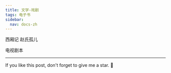 ```yaml
---
title: 文学-戏剧
tags: 电子书
sidebar:
  nav: docs-zh
---
```



西厢记
赵氏孤儿



电视剧本





<!--more-->

---

If you like this post, don't forget to give me a star. :star2:

